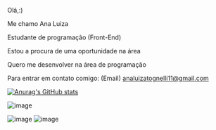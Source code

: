 
Olá,:)

Me chamo Ana Luiza

Estudante de programação (Front-End)

Estou a procura de uma oportunidade na área

Quero me desenvolver na área de programação

Para entrar em contato comigo: (Email) analuizatognelli11@gmail.com       

[![Anurag's GitHub stats](https://github-readme-stats.vercel.app/api?username=Anatognelli)](https://github.com/Anatognelli/github-readme-stats)

![image](https://github.com/Anatognelli/Anatognelli/assets/143017402/4a1f8f3a-a1bb-407e-bae7-1d4f77c93bfc)
      
![image](https://github.com/Anatognelli/Anatognelli/assets/143017402/42c02453-cc57-438c-88b7-62b50a96d23e)
![image](https://github.com/Anatognelli/Anatognelli/assets/143017402/5788bf8a-d54c-4324-a017-f9e351211e07)

<i class="devicon-adonisjs-original colori"></i>
          
